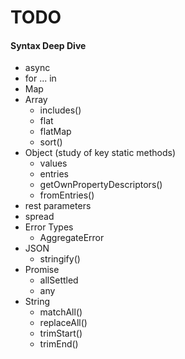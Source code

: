 # TODO
#### Syntax Deep Dive
- async
- for ... in
- Map
- Array
    - includes()
    - flat
    - flatMap
    - sort()
- Object (study of key static methods)
    - values
    - entries
    - getOwnPropertyDescriptors()
    - fromEntries()
- rest parameters
- spread
- Error Types
    - AggregateError
- JSON
    - stringify()
- Promise
    - allSettled
    - any
- String
    - matchAll()
    - replaceAll()
    - trimStart()
    - trimEnd()


